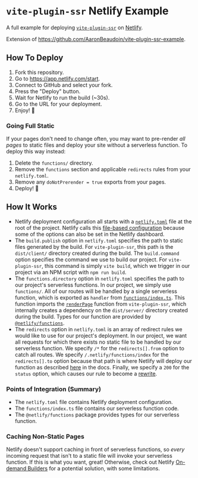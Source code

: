 # `vite-plugin-ssr` Netlify Example

A full example for deploying [`vite-plugin-ssr`](https://vite-plugin-ssr.com) on [Netlify](https://www.netlify.com).

Extension of https://github.com/AaronBeaudoin/vite-plugin-ssr-example.


## How To Deploy

1. Fork this repository.
2. Go to https://app.netlify.com/start.
3. Connect to GitHub and select your fork.
4. Press the "Deploy" button.
5. Wait for Netlify to run the build (~30s).
6. Go to the URL for your deployment.
6. Enjoy! 🍹


### Going Full Static

If your pages don't need to change often, you may want to pre-render _all pages_ to static files and deploy your site without a serverless function. To deploy this way instead:

1. Delete the `functions/` directory.
2. Remove the `functions` section and applicable `redirects` rules from your `netlify.toml`.
3. Remove any `doNotPrerender = true` exports from your pages.
4. Deploy! 🚀


## How It Works

- Netlify deployment configuration all starts with a [`netlify.toml`](netlify.toml) file at the root of the project. Netlify calls this [file-based configuration](https://docs.netlify.com/configure-builds/file-based-configuration) because some of the options can also be set in the Netlify dashboard.
- The `build.publish` option in `netlify.toml` specifies the path to static files generated by the build. For `vite-plugin-ssr`, this path is the `dist/client/` directory created during the build. The `build.command` option specifies the command we use to build our project. For `vite-plugin-ssr`, this command is simply `vite build`, which we trigger in our project via an NPM script with `npm run build`.
- The `functions.directory` option in `netlify.toml` specifies the path to our project's serverless functions. In our project, we simply use `functions/`. All of our routes will be handled by a single serverless function, which is exported as `handler` from [`functions/index.ts`](functions/index.ts). This function imports the [`renderPage`](https://vite-plugin-ssr.com/renderPage) function from `vite-plugin-ssr`, which internally creates a dependency on the `dist/server/` directory created during the build. Types for our function are provided by [`@netlify/functions`](https://www.npmjs.com/package/@netlify/functions).
- The `redirects` option in `netlify.toml` is an array of redirect rules we would like to use for our project's deployment. In our project, we want all requests for which there exists no static file to be handled by our serverless function. We specify `/*` for the `redirects[].from` option to catch all routes. We specify `/.netlify/functions/index` for the `redirects[].to` option because that path is where Netlify will deploy our function as described [here](https://docs.netlify.com/functions/build-with-javascript) in the docs. Finally, we specify a `200` for the `status` option, which causes our rule to become a [rewrite](https://docs.netlify.com/routing/redirects/rewrites-proxies/).


### Points of Integration (Summary)

- The `netlify.toml` file contains Netlify deployment configuration.
- The `functions/index.ts` file contains our serverless function code.
- The `@netlify/functions` package provides types for our serverless function.


### Caching Non-Static Pages

Netlify doesn't support caching in front of serverless functions, so _every_ incoming request that isn't to a static file will invoke your serverless function. If this is what you want, great! Otherwise, check out Netlify [On-demand Builders](https://docs.netlify.com/configure-builds/on-demand-builders) for a potential solution, with some limitations.
